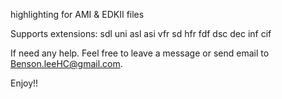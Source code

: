 highlighting for AMI & EDKII files

Supports extensions:
sdl uni asl asi vfr sd hfr fdf dsc dec inf cif 

If need any help.
Feel free to leave a message or send email to Benson.leeHC@gmail.com.


Enjoy!!
